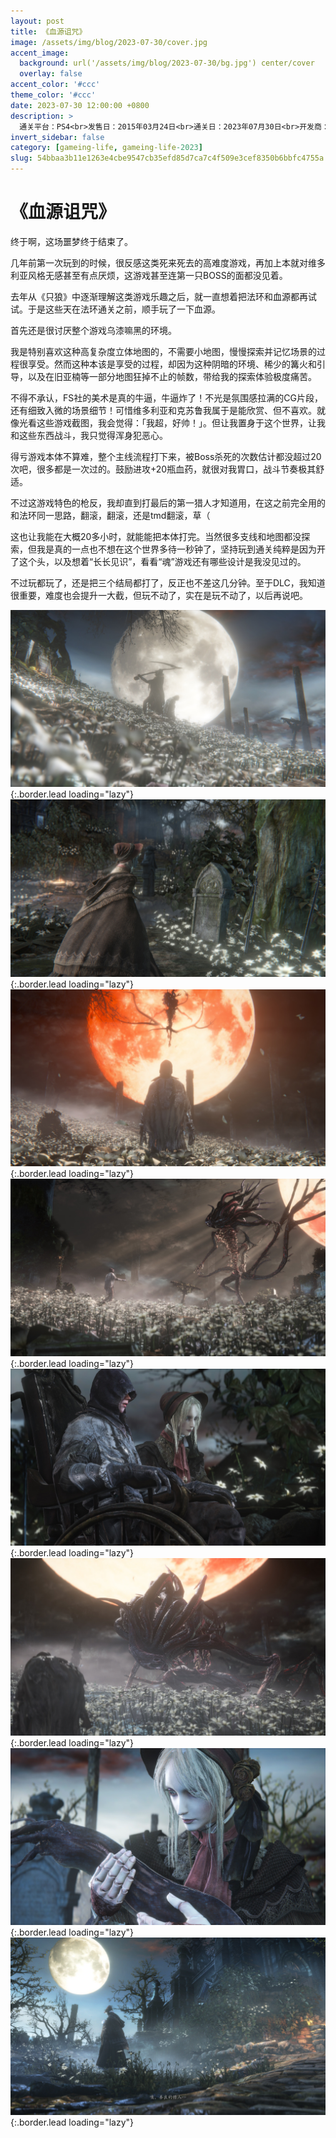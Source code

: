 ```yaml
---
layout: post
title: 《血源诅咒》
image: /assets/img/blog/2023-07-30/cover.jpg
accent_image: 
  background: url('/assets/img/blog/2023-07-30/bg.jpg') center/cover
  overlay: false
accent_color: '#ccc'
theme_color: '#ccc'
date: 2023-07-30 12:00:00 +0800
description: >
  通关平台：PS4<br>发售日：2015年03月24日<br>通关日：2023年07月30日<br>开发商：From Software<br>发行商：SCE
invert_sidebar: false
category: [gameing-life, gameing-life-2023]
slug: 54bbaa3b11e1263e4cbe9547cb35efd85d7ca7c4f509e3cef8350b6bbfc4755a
---
```


# 《血源诅咒》

终于啊，这场噩梦终于结束了。

几年前第一次玩到的时候，很反感这类死来死去的高难度游戏，再加上本就对维多利亚风格无感甚至有点厌烦，这游戏甚至连第一只BOSS的面都没见着。

去年从《只狼》中逐渐理解这类游戏乐趣之后，就一直想着把法环和血源都再试试。于是这些天在法环通关之前，顺手玩了一下血源。

首先还是很讨厌整个游戏乌漆嘛黑的环境。

我是特别喜欢这种高复杂度立体地图的，不需要小地图，慢慢探索并记忆场景的过程很享受。然而这种本该是享受的过程，却因为这种阴暗的环境、稀少的篝火和引导，以及在旧亚楠等一部分地图狂掉不止的帧数，带给我的探索体验极度痛苦。

不得不承认，FS社的美术是真的牛逼，牛逼炸了！不光是氛围感拉满的CG片段，还有细致入微的场景细节！可惜维多利亚和克苏鲁我属于是能欣赏、但不喜欢。就像光看这些游戏截图，我会觉得：「我超，好帅！」。但让我置身于这个世界，让我和这些东西战斗，我只觉得浑身犯恶心。

得亏游戏本体不算难，整个主线流程打下来，被Boss杀死的次数估计都没超过20次吧，很多都是一次过的。鼓励进攻+20瓶血药，就很对我胃口，战斗节奏极其舒适。

不过这游戏特色的枪反，我却直到打最后的第一猎人才知道用，在这之前完全用的和法环同一思路，翻滚，翻滚，还是tmd翻滚，草（

这也让我能在大概20多小时，就能能把本体打完。当然很多支线和地图都没探索，但我是真的一点也不想在这个世界多待一秒钟了，坚持玩到通关纯粹是因为开了这个头，以及想着“长长见识”，看看“魂”游戏还有哪些设计是我没见过的。

不过玩都玩了，还是把三个结局都打了，反正也不差这几分钟。至于DLC，我知道很重要，难度也会提升一大截，但玩不动了，实在是玩不动了，以后再说吧。

![](/assets/img/blog/2023-07-30/1.jpg){:.border.lead loading="lazy"}
![](/assets/img/blog/2023-07-30/2.jpg){:.border.lead loading="lazy"}
![](/assets/img/blog/2023-07-30/3.jpg){:.border.lead loading="lazy"}
![](/assets/img/blog/2023-07-30/4.jpg){:.border.lead loading="lazy"}
![](/assets/img/blog/2023-07-30/5.jpg){:.border.lead loading="lazy"}
![](/assets/img/blog/2023-07-30/6.jpg){:.border.lead loading="lazy"}
![](/assets/img/blog/2023-07-30/7.jpg){:.border.lead loading="lazy"}
![](/assets/img/blog/2023-07-30/8.jpg){:.border.lead loading="lazy"}